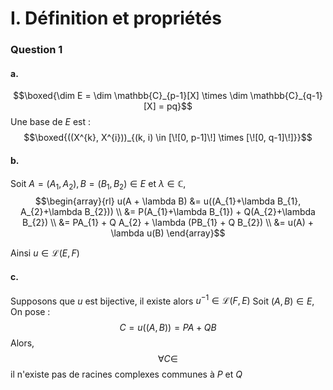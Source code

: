 # I. Définition et propriétés
### Question 1
#### a.
$$\boxed{\dim E = \dim \mathbb{C}_{p-1}[X] \times \dim \mathbb{C}_{q-1}[X] = pq}$$
Une base de $E$ est : 
$$\boxed{((X^{k}, X^{i}))_{(k, i) \in [\![0, p-1]\!] \times [\![0, q-1]\!]}}$$

#### b.
Soit $A=(A_{1}, A_{2}), B = (B_{1}, B_{2})\in E$ et $\lambda \in \mathbb{C}$,  
$$\begin{array}{rl}
u(A + \lambda B) &= u((A_{1}+\lambda B_{1}, A_{2}+\lambda B_{2}))  \\
&= P(A_{1}+\lambda B_{1}) + Q(A_{2}+\lambda B_{2}) \\
&= PA_{1} + Q A_{2} + \lambda (PB_{1} + Q B_{2}) \\
&= u(A) + \lambda u(B)
\end{array}$$

Ainsi $u \in \mathcal{L}(E, F)$

#### c.
Supposons que $u$ est bijective, il existe alors $u^{-1} \in \mathcal{L}(F, E)$
Soit $(A, B) \in E$, 
On pose : 
$$C = u((A, B)) = PA + QB$$
Alors, 
$$\forall C \in $$
il n'existe pas de racines complexes communes à $P$ et $Q$ 
